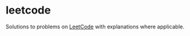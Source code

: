 # leetcode

Solutions to problems on [LeetCode](https://leetcode.com/) with explanations where applicable.
